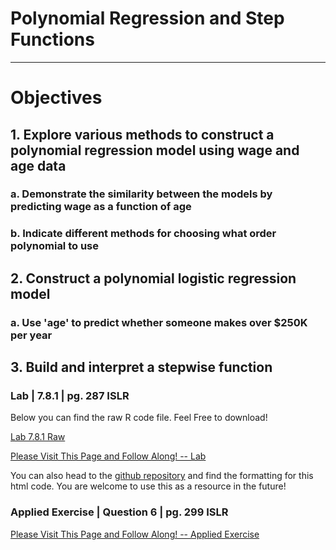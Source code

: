 # Polynomial Regression and Step Functions
------
# Objectives

## 1. Explore various methods to construct a polynomial regression model using wage and age data
### a. Demonstrate the similarity between the models by predicting wage as a function of age 
### b. Indicate different methods for choosing what order polynomial to use
## 2. Construct a polynomial logistic regression model 
### a. Use 'age' to predict whether someone makes over $250K per year
## 3. Build and interpret a stepwise function

### Lab | 7.8.1 | pg. 287 ISLR
Below you can find the raw R code file. Feel Free to download! 
 
[Lab 7.8.1 Raw](/code/G13_TP1.R)

[Please Visit This Page and Follow Along! -- Lab ](/code/polyandstepR.html)

You can also head to the [github repository](https://github.com/griffinsalyer/team13tp1.github.io) and find the formatting for this html code. You are welcome to use this as a resource in the future!

### Applied Exercise | Question 6 | pg. 299 ISLR

[Please Visit This Page and Follow Along! -- Applied Exercise](/code/AppCh7PolyStep.html)






